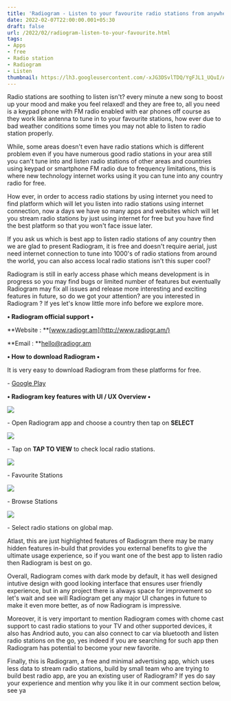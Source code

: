 ```yaml
---
title: 'Radiogram - Listen to your favourite radio stations from anywhere.'
date: 2022-02-07T22:00:00.001+05:30
draft: false
url: /2022/02/radiogram-listen-to-your-favourite.html
tags: 
- Apps
- free
- Radio station
- Radiogram
- Listen
thumbnail: https://lh3.googleusercontent.com/-xJG3DSvlTDQ/YgFJL1_UQuI/AAAAAAAAJEE/x7OhP5EoaskbmLncJtzTA0hKBodN5TamQCNcBGAsYHQ/s1600/1644251436256849-0.png
---
```


  

Radio stations are soothing to listen isn't? every minute a new song to boost up your mood and make you feel relaxed! and they are free to, all you need is a keypad phone with FM radio enabled with ear phones off course as they work like antenna to tune in to your favourite stations, how ever due to bad weather conditions some times you may not able to listen to radio station properly.

  

While, some areas doesn't even have radio stations which is different problem even if you have numerous good radio stations in your area still you can't tune into and listen radio stations of other areas and countries using keypad or smartphone FM radio due to frequency limitations, this is where new technology internet works using it you can tune into any country radio for free.

  

How ever, in order to access radio stations by using internet you need to find platform which will let you listen into radio stations using internet connection, now a days we have so many apps and websites which will let you stream radio stations by just using internet for free but you have find the best platform so that you won't face issue later.

  

If you ask us which is best app to listen radio stations of any country then we are glad to present Radiogram, it is free and doesn't require aerial, just need internet connection to tune into 1000's of radio stations from around the world, you can also access local radio stations isn't this super cool?

  

Radiogram is still in early access phase which means development is in progress so you may find bugs or limited number of features but eventually Radiogram may fix all issues and release more interesting and exciting features in future, so do we got your attention? are you interested in Radiogram ? If yes let's know little more info before we explore more. 

  

**• Radiogram official support •**

**Website : **[www.radiogr.am](http://www.radiogr.am/)

**Email : **[hello@radiogr.am](mailto:hello@radiogr.am)

**• How to download Radiogram •**

It is very easy to download Radiogram from these platforms for free.

  

\- [Google Play](https://play.google.com/store/apps/details?id=am.radiogr&utm_source=radiogr.am&pcampaignid=MKT-Other-global-all-co-prtnr-py-PartBadge-Mar2515-1)

**• Radiogram key features with UI / UX Overview •**

 **![](https://lh3.googleusercontent.com/-He2imcUC-kk/YgFJKsTexDI/AAAAAAAAJEA/sUBk4wFIMYI1FaX4K5u8qAShmwYAz7vfwCNcBGAsYHQ/s1600/1644251431418936-1.png)** 

\- Open Radiogram app and choose a country then tap on **SELECT**

 **![](https://lh3.googleusercontent.com/-LjsEFwyCzVA/YgFJJi-k8zI/AAAAAAAAJD8/oxImuO7OdFA3MLD_9f34flgHyW-B5JL-QCNcBGAsYHQ/s1600/1644251426134665-2.png)** 

\- Tap on **TAP TO VIEW** to check local radio stations.

  

 ![](https://lh3.googleusercontent.com/-Gn62JbI9Id0/YgFJIAGI84I/AAAAAAAAJD4/RYxwvIAltV8iPQQ-4oV1O27eRncwHHQ8QCNcBGAsYHQ/s1600/1644251421892905-3.png) 

  

\- Favourite Stations

 **![](https://lh3.googleusercontent.com/-b2rJXsEdoc8/YgFJHMcaHHI/AAAAAAAAJD0/yVJR2qzbqUQsf08RjBp-qUPxhiiESE0KwCNcBGAsYHQ/s1600/1644251416250649-4.png)** 

\- Browse Stations

  

 ![](https://lh3.googleusercontent.com/-0Ioy4LwmOfI/YgFJFrGUigI/AAAAAAAAJDw/wI_rSpoRhbcQV9TZlQdfnMIIKNTeTNjUwCNcBGAsYHQ/s1600/1644251409472755-5.png) 

  

\- Select radio stations on global map.

  

Atlast, this are just highlighted features of Radiogram there may be many hidden features in-build that provides you external benefits to give the ultimate usage experience, so if you want one of the best app to listen radio then Radiogram is best on go.

  

Overall, Radiogram comes with dark mode by default, it has well designed intutive design with good looking interface that ensures user friendly experience, but in any project there is always space for improvement so let's wait and see will Radiogram get any major UI changes in future to make it even more better, as of now Radiogram is impressive.

  

Moreover, it is very important to mention Radiogram comes with chome cast support to cast radio stations to your TV and other supported devices, it also has Andriod auto, you can also connect to car via bluetooth and listen radio stations on the go, yes indeed if you are searching for such app then Radiogram has potential to become your new favorite.

  

Finally, this is Radiogram, a free and minimal advertising app, which uses less data to stream radio stations, build by small team who are trying to build best radio app, are you an existing user of Radiogram? If yes do say your experience and mention why you like it in our comment section below, see ya